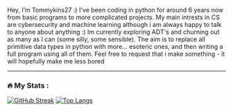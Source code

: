 Hey, I’m Tommykins27 :)
I've been coding in python for around 6 years now from basic programs to more complicated projects.
My main intrests in CS are cybersecurity and machine learning although i am always happy to talk to anyone about anything :)
Im currently exploring ADT's and churning out as many as I can (some silly, some sensible). The aim is to replace all primitive data types in python with more... esoteric ones, and then writing a full program using all of them. Feel free to request that i make something - it will hopefully make me less bored

---

### :fire: My Stats :
[![GitHub Streak](http://github-readme-streak-stats.herokuapp.com?user=G7itch&theme=dark&background=000000)](https://git.io/streak-stats)
[![Top Langs](https://github-readme-stats.vercel.app/api/top-langs/?username=G7itch&layout=compact&theme=vision-friendly-dark)](https://github.com/anuraghazra/github-readme-stats)
<!---
G7itch/G7itch is a ✨ special ✨ repository because its `README.md` (this file) appears on your GitHub profile.
You can click the Preview link to take a look at your changes.
--->
